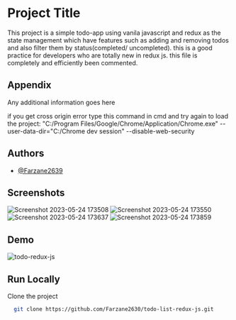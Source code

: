 
# Project Title

This project is a simple todo-app using vanila javascript and redux as the state management which have features such as adding and removing todos and also filter them by status(completed/ uncompleted). this is a good practice for developers who are totally new in redux js. this file is completely and efficiently been commented. 


## Appendix

Any additional information goes here

if you get cross origin error type this command in cmd and try again to load the project:
"C:/Program Files/Google/Chrome/Application/Chrome.exe" --user-data-dir="C:/Chrome dev session" --disable-web-security
## Authors

- [@Farzane2639](https://github.com/Farzane2630)


## Screenshots

![Screenshot 2023-05-24 173508](https://github.com/Farzane2630/todo-list-redux-js/assets/110881082/e0bbbcd8-51f8-4908-8505-d302f0f68db8)
![Screenshot 2023-05-24 173550](https://github.com/Farzane2630/todo-list-redux-js/assets/110881082/10194ba4-47cd-4f06-85ac-b2b8a7c8a3a9)
![Screenshot 2023-05-24 173637](https://github.com/Farzane2630/todo-list-redux-js/assets/110881082/020cdf9d-6199-405d-bc90-942c9d6e32b8)
![Screenshot 2023-05-24 173859](https://github.com/Farzane2630/todo-list-redux-js/assets/110881082/4c833aa2-90c1-48a9-a305-1af1cded0830)



## Demo



![todo-redux-js](https://github.com/Farzane2630/todo-list-redux-js/assets/110881082/a7b08f86-84a5-4124-9b70-dd543673c72c)

## Run Locally

Clone the project

```bash
  git clone https://github.com/Farzane2630/todo-list-redux-js.git
```


